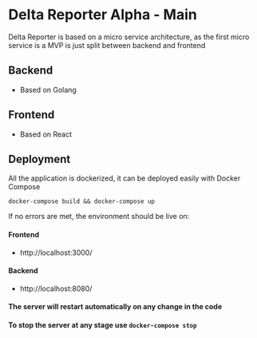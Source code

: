# Delta Reporter Alpha - Main

Delta Reporter is based on a micro service architecture, as the first micro service is a MVP is just split between backend and frontend

## Backend

- Based on Golang

## Frontend

- Based on React


## Deployment

All the application is dockerized, it can be deployed easily with Docker Compose

`docker-compose build && docker-compose up`

If no errors are met, the environment should be live on:

#### Frontend

- http://localhost:3000/

#### Backend

- http://localhost:8080/

#### The server will restart automatically on any change in the code

#### To stop the server at any stage use `docker-compose stop`